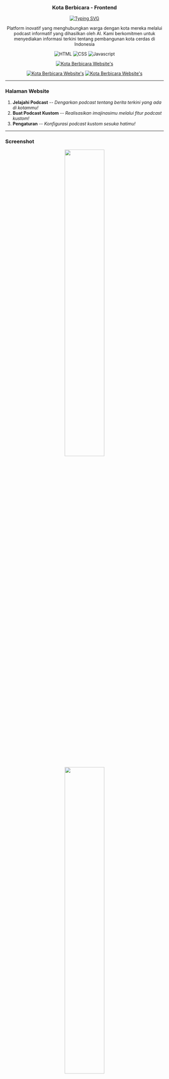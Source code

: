 

<p align="center">
  <h3 align="center">Kota Berbicara - Frontend</h3>
</p>

<p align="center">
  <a href="https://git.io/typing-svg"><img src="https://readme-typing-svg.demolab.com?font=Fira+Code&pause=1000&center=true&vCenter=true&width=435&lines=Dengarkan+kota+anda+berbicara" alt="Typing SVG" /></a>
</p>

<p align="center">
  Platform inovatif yang menghubungkan warga dengan kota mereka melalui podcast informatif yang dihasilkan oleh AI. Kami berkomitmen untuk menyediakan informasi terkini tentang pembangunan kota cerdas di Indonesia
</p>

<p align="center">
    <img alt="HTML" title="HTML" src="https://img.shields.io/badge/HTML-%23E34F26.svg?logo=html5&logoColor=white"/>
    <img alt="CSS" title="CSS" src="https://img.shields.io/badge/CSS-639?logo=css&logoColor=fff"/>
  <img alt="Javascript" title="Javascript" src="https://img.shields.io/badge/JavaScript-F7DF1E?logo=javascript&logoColor=000"/>
</p>

<p align="center">
    <a href="https://compfest-podcast-generator-frontend.vercel.app/">
      <img src="https://custom-icon-badges.demolab.com/badge/-Click%20Me%20to%20Visit%20Website-palegreen?style=for-the-badge&logoColor=white" title="Kota Berbicara Website's" alt="Kota Berbicara Website's"/></a>
</p>
<p align="center">
  <a href="https://youtu.be/3oToZepB7tM">
      <img src="https://custom-icon-badges.demolab.com/badge/-Video%20Demo-B71C1C?style=for-the-badge&logo=YouTube&logoColor=white" title="Demo video" alt="Kota Berbicara Website's"/></a>
  <a href="https://www.tiktok.com/@kotaberbicara">
      <img src="https://custom-icon-badges.demolab.com/badge/-Kota%20Berbicara%20Tiktok-black?style=for-the-badge&logo=TIktok&logoColor=white" title="Kota Berbicara tiktok's" alt="Kota Berbicara Website's"/></a>
</p>


---

### Halaman Website
1. **Jelajahi Podcast** -- *Dengarkan podcast tentang berita terkini yang ada di kotammu!*
2. **Buat Podcast Kustom** -- *Realisasikan imajinasimu melalui fitur podcast kustom!*
3. **Pengaturan** -- *Konfigurasi podcast kustom sesuka hatimu!*

---

### Screenshot
<p align="center">
<img width=50% src="https://github.com/user-attachments/assets/f0645048-20c8-4ab3-b9ac-dd2ee1e0db27"></img>
</p>
<p align="center">
<img width=50% src="https://github.com/user-attachments/assets/badf5294-4cfb-4370-8d27-1683f83ff82a"></img>
</p>
<p align="center">
<img width=50% src="https://github.com/user-attachments/assets/9083a5be-89ff-42d0-b902-da9e809d9195"></img>
</p>

---
### Backend Source Code
| Backend | Description | Source Code |
|-----------------|-------------|-------------|
| Website Backend | Backend untuk menangani proses pada website | [Lihat Source Code](https://github.com/SalomoHS/Compfest-Website-API) |
| Publication Backend | Backend untuk menangani proses publikasi konten | [Lihat Source Code](https://github.com/SalomoHS/Compfest-Publication-API) |

---
### Kontributor
<p>
  <a href="https://www.linkedin.com/in/salomohendriansudjono/">
    <img alt="Salomo Hendrian Sudjono" title="Salomo Hendrian Sudjono" src="https://custom-icon-badges.demolab.com/badge/-Salomo%20Hendrian%20Sudjono-blue?style=for-the-badge&logo=person-fill&logoColor=white"/>
  </a>
  <a href="https://id.linkedin.com/in/matthew-lefrandt-6578a1298/">
    <img alt="Matthew Lefrandt" title="Matthew Lefrandt" src="https://custom-icon-badges.demolab.com/badge/-Matthew%20Lefrandt-blue?style=for-the-badge&logo=person-fill&logoColor=white"/>
  </a>
</p>

